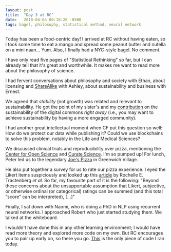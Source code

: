 ```yaml
---
layout: post
title:  "Day 3 at RC"
date:   2018-04-04 00:18:28 -0500
tags: bagel, philosophy, statistical method, neural network
---
```

Today has been a food-centric day! I arrived at RC without having eaten, so I
took some time to eat a mango and spread some peanut butter and nutella on a
mini naan... Yum. Also, I finally had a NYC-style bagel. No comment.

I have only read five pages of "Statistical Rethinking" so far, but I can
already tell that it's great and worthwhile. It makes me want to read more
about the philosophy of science.

I had fervent conversations about philosophy and society with Ethan, about
licensing and [ShareAlike](https://creativecommons.org/licenses/) with Ashley,
about sustainability and business with Ernest.

We agreed that *stability* (not growth) was related and relevant to
sustainability. He got the point of my sister's and my
[contribution](http://ivory.idyll.org/blog/2017-digital-commons-funding.html)
on the sustainability of the digital commons *right away* (i.e., you may want
to achieve sustainability by having a more engaged community).

I had another great intellectual moment when CF put this question so well: How
do we protect our data while publishing it? Could we use blockchains to solve
this problem, notably in the Life and Medical Sciences?

We discussed clinical trials and reproducibility over pizza, mentioning
the [Center for Open Science](https://cos.io/) and
[Curate Science](http://curatescience.org/). I'm so pumped up! For lunch, Peter
led us to the legendary
[Joe's Pizza](http://nymag.com/listings/restaurant/joes-pizza/) in Greenwich
Village.

He also put together a survey for us to rate our pizza experience. I
eyed the Likert items suspiciously and looked up this
[article](https://www.ncbi.nlm.nih.gov/pmc/articles/PMC4514524/) by Rochelle E.
Tractenberg *et al.* So far, my favourite part of it is the following:
"Beyond these concerns about the unsupportable assumption that Likert,
subjective, or otherwise ordinal (or categorical) ratings can be summed
(and this total “score” can be interpreted), [...]"

Finally, I sat down with Naomi, who is doing a PhD in NLP using recurrent
neural networks. I approached Robert who just started studying them. We talked
at the whiteboard.

I wouldn't have done this in any other learning environment; I would have read
more theory and explored more code on my own. But RC encourages you to pair up
early on, so there you go.
[This](http://pytorch.org/tutorials/beginner/examples_tensor/two_layer_net_numpy.html)
is the only piece of code I ran today.
